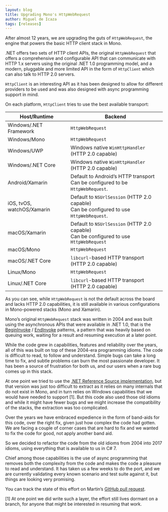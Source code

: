 ```yaml
---
layout: blog
title: Upgrading Mono's HttpWebRequest
author: Miguel de Icaza
tags: [releases]
---
```


After almost 12 years, we are upgrading the guts of `HttpWebRequest`,
the engine that powers the basic HTTP client stack in Mono.

.NET offers two sets of HTTP client APIs, the original
`HttpWebRequest` that offers a comprehensive and configurable API that
can communicate with HTTP 1.x servers using the original .NET 1.0
programming model, and a modern, pluggable and more limited API in the
form of `HttpClient` which can also talk to HTTP 2.0 servers.

`HttpClient` is an interesting API as it has been designed to allow
for different providers to be used and was also designed with async
programming support in mind.

On each platform, `HttpClient` tries to use the best available transport:

| **Host/Runtime**            | **Backend**                                                                                 |
| --------------------------- | --------------------------------------------------------------------------------------------|
| Windows/.NET Framework      | `HttpWebRequest`                                                                            |
| Windows/Mono                | `HttpWebRequest`                                                                            |
| Windows/UWP                 | Windows native `WinHttpHandler` (HTTP 2.0 capable)                                          |
| Windows/.NET Core           | Windows native `WinHttpHandler` (HTTP 2.0 capable)                                          |
| Android/Xamarin             | Default to Android’s HTTP transport<br/>Can be configured to be `HttpWebRequest`.           |
| iOS, tvOS, watchOS/Xamarin  | Default to `NSUrlSession` (HTTP 2.0 capable)<br/>Can be configured to use `HttpWebRequest`. |
| macOS/Xamarin               | Default to `NSUrlSession` (HTTP 2.0 capable)<br/>Can be configured to use `HttpWebRequest`  |
| macOS/Mono                  | `HttpWebRequest`                                                                            |
| macOS/.NET Core             | `libcurl`-based HTTP transport (HTTP 2.0 capable)                                           |
| Linux/Mono                  | `HttpWebRequest`                                                                            |
| Linux/.NET Core             | `libcurl`-based HTTP transport (HTTP 2.0 capable)                                           |

As you can see, while `HttpWebRequest` is not the default across the
board and lacks HTTP 2.0 capabilities, it is still available in
various configurations in Mono-powered stacks (Mono and Xamarin).

Mono’s original `HttpWebRequest` stack was written in 2004 and was
built using the asynchronous APIs that were available in .NET 1.0,
that is the
[BeginInvoke](https://docs.microsoft.com/en-us/dotnet/standard/asynchronous-programming-patterns/calling-synchronous-methods-asynchronously) / [EndInvoke](https://docs.microsoft.com/en-us/dotnet/standard/asynchronous-programming-patterns/calling-synchronous-methods-asynchronously)
patterns, a pattern that was heavily based on queuing work, waiting
for a result and resuming execution at a later point.

While the code grew in capabilities, features and reliability over the
years, all of this was built on top of these 2004-era programming
idioms.  The code is difficult to read, to follow and understand.
Simple bugs can take a long time to fix, and subtle problems can burn
the most passionate developer.  It has been a source of frustration
for both us, and our users when a rare bug comes up in this stack.

At one point we tried to use the [.NET Reference Source
implementation](http://referencesource.microsoft.com/#System/net/System/Net/HttpWebRequest.cs,f2ab2d685cb26f13),
but that version was just too difficult to extract as it relies on
many internals that do not exist in Mono, and in turn relies on
Windows capabilities that we would have needed to support [1].  But
this code also used those old idioms and while it might have fewer
bugs and we might increase the compatibility of the stacks, the
extraction was too complicated.

Over the years we have embraced expedience in the form of band-aids
for this code, over the right fix, given just how complex the code had
gotten.  We are facing a couple of corner cases that are hard to fix
and we wanted to fix the code for good, not apply another band aid.

So we decided to refactor the code from the old idioms from 2004 into
2017 idioms, using everything that is available to us in C# 7.

Chief among those capabilities is the use of async programming that
removes both the complexity from the code and makes the code a
pleasure to read and understand.  It has taken us a few weeks to do
the port, and we are currently validating every known scenario and
test suite against it, but things are looking very promising.

You can track the state of this effort on Martin’s [GitHub pull
request](https://github.com/mono/mono/pull/5200).

[1] At one point we did write such a layer, the effort still lives
dormant on a branch, for anyone that might be interested in resuming
that work.
